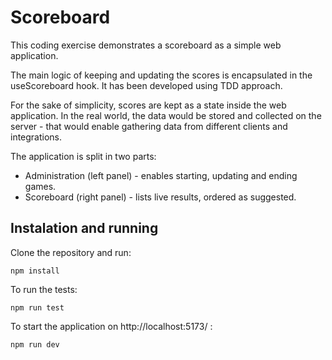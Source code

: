 # Scoreboard

This coding exercise demonstrates a scoreboard as a simple web application.

The main logic of keeping and updating the scores is encapsulated in the useScoreboard hook. It has been developed using TDD approach.

For the sake of simplicity, scores are kept as a state inside the web application. In the real world, the data would be stored and collected on the server - that would enable gathering data from different clients and integrations.

The application is split in two parts:
- Administration (left panel) - enables starting, updating and ending games.
- Scoreboard (right panel) - lists live results, ordered as suggested.

## Instalation and running

Clone the repository and run:

`npm install`

To run the tests:

`npm run test`

To start the application on http://localhost:5173/ :

`npm run dev`